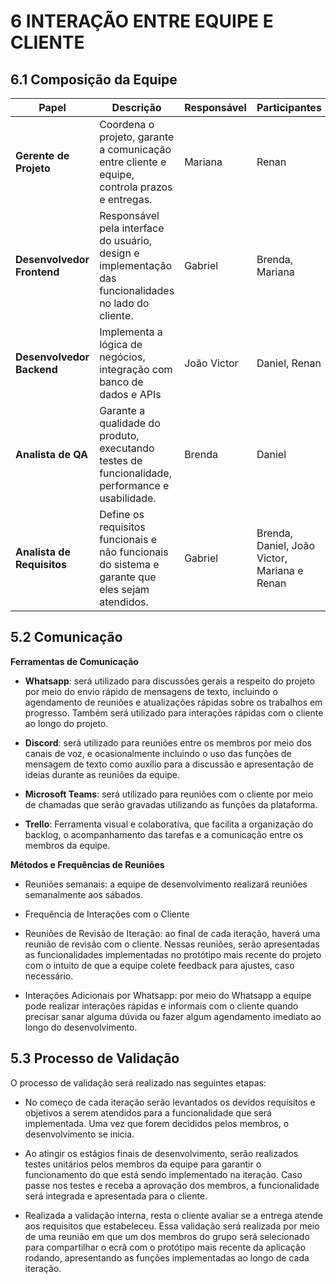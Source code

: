 # 6 INTERAÇÃO ENTRE EQUIPE E CLIENTE

## 6.1 Composição da Equipe

| Papel  | Descrição | Responsável | Participantes |
|--------|------------------|-------------------|---------|
| **Gerente de Projeto** | Coordena o projeto, garante a comunicação entre cliente e equipe, controla prazos e entregas. | Mariana | Renan |
| **Desenvolvedor Frontend** | Responsável pela interface do usuário, design e implementação das funcionalidades no lado do cliente. | Gabriel | Brenda, Mariana|
| **Desenvolvedor Backend** | Implementa a lógica de negócios, integração com banco de dados e APIs | João Victor | Daniel, Renan |
| **Analista de QA** | Garante a qualidade do produto, executando testes de funcionalidade, performance e usabilidade. | Brenda | Daniel |
| **Analista de Requisitos** | Define os requisitos funcionais e não funcionais do sistema e garante que eles sejam atendidos. | Gabriel | Brenda, Daniel, João Victor, Mariana e Renan |

## 5.2 Comunicação
**Ferramentas de Comunicação**
- **Whatsapp**: será utilizado para discussões gerais a respeito do projeto por meio do envio rápido de mensagens de texto, incluindo o agendamento de reuniões e atualizações rápidas sobre os trabalhos em progresso. Também será utilizado para interações rápidas com o cliente ao longo do projeto. 

- **Discord**: será utilizado para reuniões entre os membros por meio dos canais de voz, e ocasionalmente incluindo o uso das funções de mensagem de texto como auxílio para a discussão e apresentação de ideias durante as reuniões da equipe. 
 
- **Microsoft Teams**: será utilizado para reuniões com o cliente por meio de chamadas que serão gravadas utilizando as funções da plataforma. 

- **Trello**: Ferramenta visual e colaborativa, que facilita a organização do backlog, o acompanhamento das tarefas e a comunicação entre os membros da equipe. 

**Métodos e Frequências de Reuniões**

- Reuniões semanais: a equipe de desenvolvimento realizará reuniões semanalmente aos sábados.  

- Frequência de Interações com o Cliente 

- Reuniões de Revisão de Iteração: ao final de cada iteração, haverá uma reunião de revisão com o cliente. Nessas reuniões, serão apresentadas as funcionalidades implementadas no protótipo mais recente do projeto com o intuito de que a equipe colete feedback para ajustes, caso necessário. 

- Interações Adicionais por Whatsapp: por meio do Whatsapp a equipe pode realizar interações rápidas e informais com o cliente quando precisar sanar alguma dúvida ou fazer algum agendamento imediato ao longo do desenvolvimento. 

## 5.3 Processo de Validação

O processo de validação será realizado nas seguintes etapas: 

- No começo de cada iteração serão levantados os devidos requisitos e objetivos a serem atendidos para a funcionalidade que será implementada. Uma vez que forem decididos pelos membros, o desenvolvimento se inicia. 

- Ao atingir os estágios finais de desenvolvimento, serão realizados testes unitários pelos membros da equipe para garantir o funcionamento do que está sendo implementado na iteração. Caso passe nos testes e receba a aprovação dos membros, a funcionalidade será integrada e apresentada para o cliente. 

- Realizada a validação interna, resta o cliente avaliar se a entrega atende aos requisitos que estabeleceu. Essa validação será realizada por meio de uma reunião em que um dos membros do grupo será selecionado para compartilhar o ecrã com o protótipo mais recente da aplicação rodando, apresentando as funções implementadas ao longo de cada iteração. 